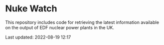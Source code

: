# Nuke Watch

This repository includes code for retrieving the latest information available on the output of EDF nuclear power plants in the UK.

Last updated: 2022-08-19 12:17
